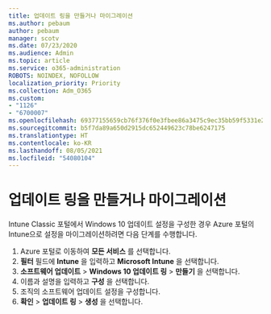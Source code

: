 ```yaml
---
title: 업데이트 링을 만들거나 마이그레이션
ms.author: pebaum
author: pebaum
manager: scotv
ms.date: 07/23/2020
ms.audience: Admin
ms.topic: article
ms.service: o365-administration
ROBOTS: NOINDEX, NOFOLLOW
localization_priority: Priority
ms.collection: Adm_O365
ms.custom:
- "1126"
- "6700007"
ms.openlocfilehash: 69377155659cb76f376f0e3fbee86a3475c9ec35bb59f5331e26ca15b12e548a
ms.sourcegitcommit: b5f7da89a650d2915dc652449623c78be6247175
ms.translationtype: HT
ms.contentlocale: ko-KR
ms.lasthandoff: 08/05/2021
ms.locfileid: "54080104"
---
```

# <a name="create-or-migrate-update-rings"></a>업데이트 링을 만들거나 마이그레이션

Intune Classic 포털에서 Windows 10 업데이트 설정을 구성한 경우 Azure 포털의 Intune으로 설정을 마이그레이션하려면 다음 단계를 수행합니다.

1.  Azure 포털로 이동하여 **모든 서비스** 를 선택합니다.
2.  **필터** 필드에 **Intune** 을 입력하고 **Microsoft Intune** 을 선택합니다.
3.  **소프트웨어 업데이트**  >  **Windows 10 업데이트 링**  >  **만들기** 을 선택합니다.
4.  이름과 설명을 입력하고 **구성** 을 선택합니다.
5.  조직의 소프트웨어 업데이트 설정을 구성합니다.
6.  **확인** > **업데이트 링** > **생성** 을 선택합니다.